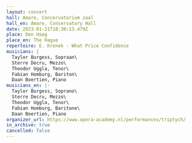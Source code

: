 ```yaml
---
layout: concert
hall: Amare, Concervatorium zaal
hall_en: Amare, Conservatory Hall
date: 2023-01-21T18:30:13.479Z
place: Den Haag
place_en: The Hague
repertoire: E. Krenek - What Price Confidence
musicians: |
  Taylor Burgess, Sopraan\
  Sterre Decru, Mezzo\
  Theodor Uggla, Tenor\
  Fabian Homburg, Bariton\
  Daan Boertien, Piano
musicians_en: |-
  Taylor Burgess, Soprano\
  Sterre Decru, Mezzo\
  Theodor Uggla, Tenor\
  Fabian Homburg, Baritone\
  Daan Boertien, Piano
organizer_url: https://www.opera-academy.nl/performances/triptych/
in_archive: true
cancelled: false
---
```

